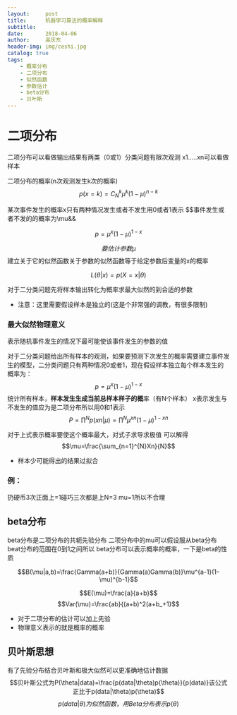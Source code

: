 ```yaml
---
layout:     post
title:      机器学习算法的概率解释
subtitle:   
date:       2018-04-06
author:     高庆东
header-img: img/ceshi.jpg
catalog: true
tags:
    - 概率分布
    - 二项分布
    - 似然函数
    - 参数估计
    - beta分布
    - 贝叶斯
---
```


# 二项分布

二项分布可以看做输出结果有两类（0或1）分类问题有限次观测 x1.....xn可以看做样本

二项分布的概率(n次观测发生k次的概率)
$$p(x=k)=C_N^k\mu^k(1-\mu)^{n-k}$$

某次事件发生的概率x只有两种情况发生或者不发生用0或者1表示
$$事件发生或者不发的的概率为\mu&&

$$p=\mu^x(1-\mu)^{1-x}$$

$$要估计参数\mu$$
建立关于它的似然函数关于参数的似然函数等于给定参数后变量的x的概率

$$L(\theta|x)=p(X=x|\theta)$$

对于二分类问题先将样本输出转化为概率求最大似然的到合适的参数

- 注意：这里需要假设样本是独立的(这是个非常强的调教，有很多限制)

### 最大似然物理意义
表示随机事件发生的情况下最可能使该事件发生的参数的值

对于二分类问题给出所有样本的观测，如果要预测下次发生的概率需要建立事件发生的模型，二分类问题只有两种情况0或者1，现在假设样本独立每个样本发生的概率为：
$$p=\mu^x(1-\mu)^{1-x}$$
统计所有样本，**样本发生生成当前总样本样子的概**率（有N个样本）
x表示发生与不发生的值应为是二项分布所以用0和1表示
$$P=\prod^Np(xn|\mu)=\prod^N\mu^{xn}(1-\mu)^{1-xn}$$

对于上式表示概率要使这个概率最大，对式子求导求极值
可以解得
$$\mu=\frac{\sum_{n=1}^{N}Xn}{N}$$

- 样本少可能得出的结果过拟合

### 例：
扔硬币3次正面上=1碰巧三次都是上N=3 mu=1所以不合理


## beta分布
beta分布是二项分布的共轭先验分布 二项分布中的mu可以假设服从beta分布beat分布的范围在0到1之间所以
beta分布可以表示概率的概率，一下是beta的性质

$$B(\mu|a,b)=\frac{Gamma(a+b)}{Gamma(a)Gamma(b)}\mu^{a-1}(1-\mu)^{b-1}$$

$$E(\mu)=\frac{a}{a+b}$$
$$Var(\mu)=\frac{ab}{(a+b)^2(a+b_+1}$$


- 对于二项分布的估计可以加上先验
- 物理意义表示的就是概率的概率


## 贝叶斯思想
有了先验分布结合贝叶斯和极大似然可以更准确地估计数据
$$贝叶斯公式为P(\theta|data)=\frac{p(data|\theta)p(\theta)}{p(data)}该公式正比于p(data|\theta)p(\theta)$$
$$p(data|\theta)为似然函数，用Beta分布表示p(\theta)$$

















